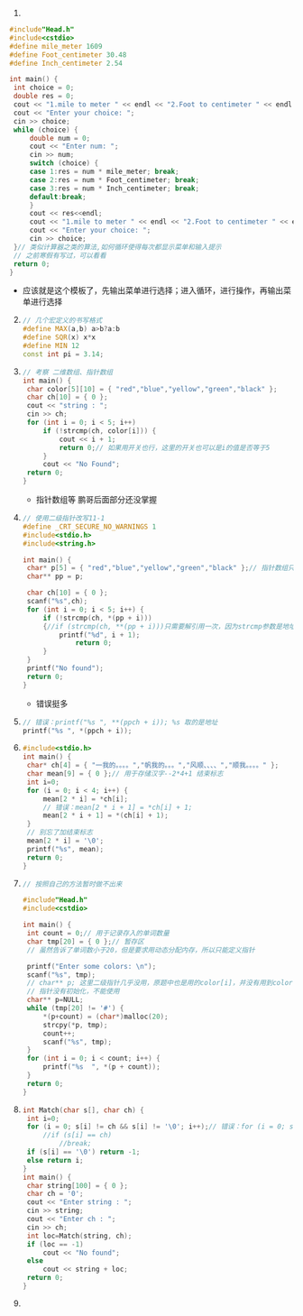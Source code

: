 1. 

   ```c++
   #include"Head.h"
   #include<cstdio>
   #define mile_meter 1609
   #define Foot_centimeter 30.48
   #define Inch_centimeter 2.54
   
   int main() {
   	int choice = 0;
   	double res = 0;
   	cout << "1.mile to meter " << endl << "2.Foot to centimeter " << endl << "3.Inch to centimeter 0.exit" << endl;	
   	cout << "Enter your choice: ";
   	cin >> choice;
   	while (choice) {
   		double num = 0;
   		cout << "Enter num: ";
   		cin >> num;
   		switch (choice) {
   		case 1:res = num * mile_meter; break;
   		case 2:res = num * Foot_centimeter; break;
   		case 3:res = num * Inch_centimeter; break;
   		default:break;
   		}
   		cout << res<<endl;
   		cout << "1.mile to meter " << endl << "2.Foot to centimeter " << endl << "3.Inch to centimeter 0.exit" << endl;
   		cout << "Enter your choice: ";
   		cin >> choice;
   	}// 类似计算器之类的算法,如何循环使得每次都显示菜单和输入提示
   	// 之前寒假有写过，可以看看
   	return 0;
   }
   ```

   - 应该就是这个模板了，先输出菜单进行选择；进入循环，进行操作，再输出菜单进行选择

2. ~~~C++
   // 几个宏定义的书写格式
   #define MAX(a,b) a>b?a:b
   #define SQR(x) x*x
   #define MIN 12
   const int pi = 3.14;
   ~~~

3. ~~~c++
   // 考察 二维数组、指针数组
   int main() {
   	char color[5][10] = { "red","blue","yellow","green","black" };
   	char ch[10] = { 0 };
   	cout << "string : ";
   	cin >> ch;
   	for (int i = 0; i < 5; i++)
   		if (!strcmp(ch, color[i])) {
   			cout << i + 1;
   			return 0;// 如果用开关也行，这里的开关也可以是i的值是否等于5
   		}
   		cout << "No Found";
   	return 0;
   }
   ~~~

   - 指针数组等 鹏哥后面部分还没掌握

4. ~~~C++
   // 使用二级指针改写11-1
   #define _CRT_SECURE_NO_WARNINGS 1
   #include<stdio.h>
   #include<string.h>
   
   int main() {
   	char* p[5] = { "red","blue","yellow","green","black" };// 指针数组只能在 .c 文件中存在
   	char** pp = p;
   
   	char ch[10] = { 0 };
   	scanf("%s",ch);
   	for (int i = 0; i < 5; i++) {
   		if (!strcmp(ch, *(pp + i))) 
   		{//if (strcmp(ch, **(pp + i)))只需要解引用一次，因为strcmp参数是地址,忘记加 ！
   			printf("%d", i + 1);
   				return 0;
   		}
   	}
   	printf("No found");
   	return 0;
   }
   ~~~

   - 错误挺多

5. ```c++
   // 错误：printf("%s ", **(ppch + i)); %s 取的是地址
   printf("%s ", *(ppch + i));
   ```

6. ~~~c++
   #include<stdio.h>
   int main() {
   	char* ch[4] = { "一我的。。。。","帆我的。。。","风顺、、、、","顺我。。。。" };
   	char mean[9] = { 0 };// 用于存储汉字--2*4+1 结束标志
   	int i=0;
   	for (i = 0; i < 4; i++) {
   		mean[2 * i] = *ch[i];
   		// 错误：mean[2 * i + 1] = *ch[i] + 1; 
   		mean[2 * i + 1] = *(ch[i] + 1);
   	}
   	// 别忘了加结束标志
   	mean[2 * i] = '\0';
   	printf("%s", mean);
   	return 0;
   }
   ~~~

7. ~~~c++
   // 按照自己的方法暂时做不出来
   
   #include"Head.h"
   #include<cstdio>
   
   int main() {
   	int count = 0;// 用于记录存入的单词数量
   	char tmp[20] = { 0 };// 暂存区
   	// 虽然告诉了单词数小于20，但是要求用动态分配内存，所以只能定义指针
   
   	printf("Enter some colors: \n");
   	scanf("%s", tmp);
   	// char** p; 这里二级指针几乎没用，原题中也是用的color[i]，并没有用到color(二级指针)。
   	// 指针没有初始化，不能使用
   	char** p=NULL;
   	while (tmp[20] != '#') {
   		*(p+count) = (char*)malloc(20);
   		strcpy(*p, tmp);
   		count++;
   		scanf("%s", tmp);
   	}
   	for (int i = 0; i < count; i++) {
   		printf("%s  ", *(p + count));
   	}
   	return 0;
   }
   ~~~

8. ~~~c++
   int Match(char s[], char ch) {
   	int i=0;
   	for (i = 0; s[i] != ch && s[i] != '\0'; i++);// 错误：for (i = 0; s[i] != ch || s[i] != '\0'; i++)
   		//if (s[i] == ch)
   			//break;
   	if (s[i] == '\0') return -1;
   	else return i;
   }
   int main() {
   	char string[100] = { 0 };
   	char ch = '0';
   	cout << "Enter string : ";
   	cin >> string;
   	cout << "Enter ch : ";
   	cin >> ch;
   	int loc=Match(string, ch);
   	if (loc == -1)
   		cout << "No found";
   	else
   		cout << string + loc;
   	return 0;
   }
   ~~~

9. 
